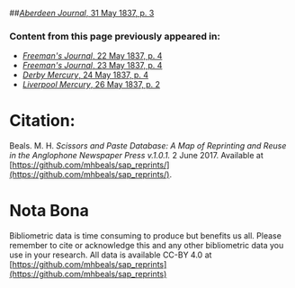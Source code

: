 ##[*Aberdeen Journal*, 31 May 1837, p. 3](https://mhbeals.github.io/sap_html/Aberdeen-Journal/Aberdeen-Journal-31-May-1837-p-3)

### Content from this page previously appeared in:
+ [*Freeman's Journal*, 22 May 1837, p. 4](https://mhbeals.github.io/sap_html/Freeman's-Journal/Freeman's-Journal-22-May-1837-p-4)
+ [*Freeman's Journal*, 23 May 1837, p. 4](https://mhbeals.github.io/sap_html/Freeman's-Journal/Freeman's-Journal-23-May-1837-p-4)
+ [*Derby Mercury*, 24 May 1837, p. 4](https://mhbeals.github.io/sap_html/Derby-Mercury/Derby-Mercury-24-May-1837-p-4)
+ [*Liverpool Mercury*, 26 May 1837, p. 2](https://mhbeals.github.io/sap_html/Liverpool-Mercury/Liverpool-Mercury-26-May-1837-p-2)
                    
# Citation: 

Beals. M. H. *Scissors and Paste Database: A Map of Reprinting and Reuse in the Anglophone Newspaper Press v.1.0.1.* 2 June 2017. Available at [https://github.com/mhbeals/sap_reprints/](https://github.com/mhbeals/sap_reprints/). 
                    
# Nota Bona

Bibliometric data is time consuming to produce but benefits us all. Please remember to cite or acknowledge this and any other bibliometric data you use in your research. All data is available CC-BY 4.0 at [https://github.com/mhbeals/sap_reprints](https://github.com/mhbeals/sap_reprints)